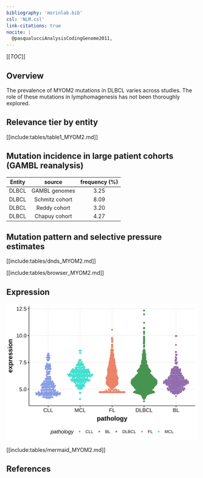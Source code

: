 ```yaml
---
bibliography: 'morinlab.bib'
csl: 'NLM.csl'
link-citations: true
nocite: |
  @pasqualucciAnalysisCodingGenome2011, 
---
```

[[_TOC_]]

## Overview
The prevalence of MYOM2 mutations in DLBCL varies across studies. The role of these mutations in lymphomagenesis has not been thoroughly explored. 


## Relevance tier by entity

[[include:tables/table1_MYOM2.md]]

## Mutation incidence in large patient cohorts (GAMBL reanalysis)

|Entity|source        |frequency (%)|
|:------:|:--------------:|:-------------:|
|DLBCL |GAMBL genomes |3.25         |
|DLBCL |Schmitz cohort|8.09         |
|DLBCL |Reddy cohort  |3.20         |
|DLBCL |Chapuy cohort |4.27         |

## Mutation pattern and selective pressure estimates

[[include:tables/dnds_MYOM2.md]]




[[include:tables/browser_MYOM2.md]]

## Expression
![](images/gene_expression/MYOM2_by_pathology.svg)
<!-- ORIGIN: pasqualucciAnalysisCodingGenome2011 -->
<!-- DLBCL: pasqualucciAnalysisCodingGenome2011 -->

[[include:tables/mermaid_MYOM2.md]]

## References
